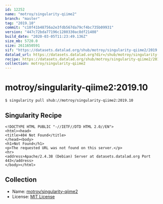 ```yaml
---
id: 12252
name: "motroy/singularity-qiime2"
branch: "master"
tag: "2019.10"
commit: "c10f41b48756a2e3fdb567da79cf4bc735b09931"
version: "447c72bda77196c1280330ac8df21408"
build_date: "2020-03-05T11:23:49.136Z"
size_mb: 5720.0
size: 2611650591
sif: "https://datasets.datalad.org/shub/motroy/singularity-qiime2/2019.10/2020-03-05-c10f41b4-447c72bd/447c72bda77196c1280330ac8df21408.sif"
datalad_url: https://datasets.datalad.org?dir=/shub/motroy/singularity-qiime2/2019.10/2020-03-05-c10f41b4-447c72bd/
recipe: https://datasets.datalad.org/shub/motroy/singularity-qiime2/2019.10/2020-03-05-c10f41b4-447c72bd/Singularity
collection: motroy/singularity-qiime2
---
```


# motroy/singularity-qiime2:2019.10

```bash
$ singularity pull shub://motroy/singularity-qiime2:2019.10
```

## Singularity Recipe

```singularity
<!DOCTYPE HTML PUBLIC "-//IETF//DTD HTML 2.0//EN">
<html><head>
<title>404 Not Found</title>
</head><body>
<h1>Not Found</h1>
<p>The requested URL was not found on this server.</p>
<hr>
<address>Apache/2.4.38 (Debian) Server at datasets.datalad.org Port 443</address>
</body></html>
```

## Collection

 - Name: [motroy/singularity-qiime2](https://github.com/motroy/singularity-qiime2)
 - License: [MIT License](https://api.github.com/licenses/mit)

